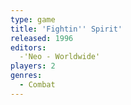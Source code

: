 ```yaml
---
type: game
title: 'Fightin'' Spirit'
released: 1996
editors: 
  -'Neo - Worldwide'
players: 2
genres:
  - Combat
---
```


